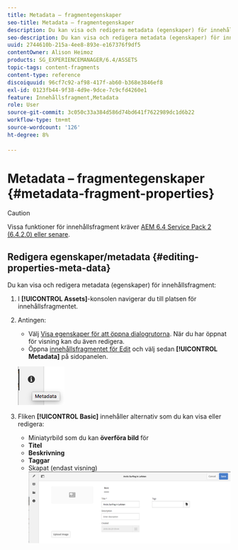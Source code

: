 ```yaml
---
title: Metadata – fragmentegenskaper
seo-title: Metadata – fragmentegenskaper
description: Du kan visa och redigera metadata (egenskaper) för innehållsfragment.
seo-description: Du kan visa och redigera metadata (egenskaper) för innehållsfragment.
uuid: 2744610b-215a-4ee8-893e-e167376f9df5
contentOwner: Alison Heimoz
products: SG_EXPERIENCEMANAGER/6.4/ASSETS
topic-tags: content-fragments
content-type: reference
discoiquuid: 96cf7c92-af98-417f-ab60-b368e3846ef8
exl-id: 0123fb44-9f38-4d9e-9dce-7c9cfd4260e1
feature: Innehållsfragment,Metadata
role: User
source-git-commit: 3c050c33a384d586d74bd641f7622989dc1d6b22
workflow-type: tm+mt
source-wordcount: '126'
ht-degree: 8%

---
```


# Metadata – fragmentegenskaper {#metadata-fragment-properties}

>[!CAUTION]
>
>Vissa funktioner för innehållsfragment kräver [AEM 6.4 Service Pack 2 (6.4.2.0) eller senare](/help/release-notes/sp-release-notes.md).

## Redigera egenskaper/metadata {#editing-properties-meta-data}

Du kan visa och redigera metadata (egenskaper) för innehållsfragment:

1. I **[!UICONTROL Assets]**-konsolen navigerar du till platsen för innehållsfragmentet.
1. Antingen:

   * Välj [Visa egenskaper för att öppna dialogrutorna](managing-assets-touch-ui.md#editing-properties). När du har öppnat för visning kan du även redigera.
   * Öppna [innehållsfragmentet för Edit](content-fragments-managing.md#opening-the-fragment-editor) och välj sedan **[!UICONTROL Metadata]** på sidopanelen.

   ![cfm-6420-06](assets/cfm-6420-06.png)

1. Fliken **[!UICONTROL Basic]** innehåller alternativ som du kan visa eller redigera:

   * Miniatyrbild som du kan **överföra bild** för
   * **Titel**
   * **Beskrivning**
   * **Taggar**
   * Skapat (endast visning)
   ![cfm-6420-07](assets/cfm-6420-07.png)
